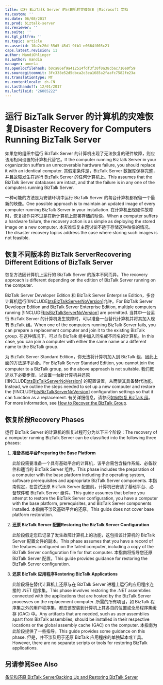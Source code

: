 ```yaml
---
title: 运行 BizTalk Server 的计算机的灾难恢复 |Microsoft 文档
ms.custom: ''
ms.date: 06/08/2017
ms.prod: biztalk-server
ms.reviewer: ''
ms.suite: ''
ms.tgt_pltfrm: ''
ms.topic: article
ms.assetid: 10a2c26d-55d5-45d1-9fb1-e0664f005c21
caps.latest.revision: 11
author: MandiOhlinger
ms.author: mandia
manager: anneta
ms.openlocfilehash: b0ca86ef9a412514fdf3f30f0a38cbac710e0f59
ms.sourcegitcommit: 3fc338e52d5dbca2c3ea1685a2faafc7582fe23a
ms.translationtype: MT
ms.contentlocale: zh-CN
ms.lasthandoff: 12/01/2017
ms.locfileid: "26005222"
---
```

# <a name="disaster-recovery-for-computers-running-biztalk-server"></a><span data-ttu-id="ebb5b-102">运行 BizTalk Server 的计算机的灾难恢复</span><span class="sxs-lookup"><span data-stu-id="ebb5b-102">Disaster Recovery for Computers Running BizTalk Server</span></span>
<span data-ttu-id="ebb5b-103">如果您的组织中运行 BizTalk Server 的计算机出现了无法恢复的硬件故障，则应该用相同设置的计算机代替它。</span><span class="sxs-lookup"><span data-stu-id="ebb5b-103">If the computer running BizTalk Server in your organization suffers an unrecoverable hardware failure, you should replace it with an identical computer.</span></span> <span data-ttu-id="ebb5b-104">其假定条件是，BizTalk Server 数据库保存完整，并且故障发生在运行 BizTalk Server 的任何计算机上。</span><span class="sxs-lookup"><span data-stu-id="ebb5b-104">This assumes that the BizTalk Server databases are intact, and that the failure is in any one of the computers running BizTalk Server.</span></span>  
  
 <span data-ttu-id="ebb5b-105">一种可能的方法是为安装环境中运行 BizTalk Server 的每台计算机都保留一个最新的映像。</span><span class="sxs-lookup"><span data-stu-id="ebb5b-105">One possible approach is to maintain an updated image of every computer running BizTalk Server in your installation.</span></span> <span data-ttu-id="ebb5b-106">在计算机出现硬件故障时，恢复操作只不过是在新计算机上部署存储的映像。</span><span class="sxs-lookup"><span data-stu-id="ebb5b-106">When a computer suffers a hardware failure, the recovery action is as simple as deploying the stored image on a new computer.</span></span> <span data-ttu-id="ebb5b-107">本灾难恢复主题讨论不适于存储这种映像的情况。</span><span class="sxs-lookup"><span data-stu-id="ebb5b-107">The disaster recovery topics address the case where storing such images is not feasible.</span></span>  
## <a name="recovering-different-editions-of-biztalk-server"></a><span data-ttu-id="ebb5b-108">恢复不同版本的 BizTalk Server</span><span class="sxs-lookup"><span data-stu-id="ebb5b-108">Recovering Different Editions of BizTalk Server</span></span>  
 <span data-ttu-id="ebb5b-109">恢复方法因计算机上运行的 BizTalk Server 的版本不同而异。</span><span class="sxs-lookup"><span data-stu-id="ebb5b-109">The recovery approach is different depending on the edition of BizTalk Server running on the computer.</span></span>  
  
 <span data-ttu-id="ebb5b-110">BizTalk Server Developer Edition 和 BizTalk Server Enterprise Edition，多台计算机运行[!INCLUDE[btsBizTalkServerNoVersion](../includes/btsbiztalkservernoversion-md.md)]允许。</span><span class="sxs-lookup"><span data-stu-id="ebb5b-110">For BizTalk Server Developer Edition and BizTalk Server Enterprise Edition, multiple computers running [!INCLUDE[btsBizTalkServerNoVersion](../includes/btsbiztalkservernoversion-md.md)] are permitted.</span></span> <span data-ttu-id="ebb5b-111">当其中一台运行 BizTalk Server 的计算机发生故障时，可以准备一台替代计算机并将其加入现有 BizTalk 组。</span><span class="sxs-lookup"><span data-stu-id="ebb5b-111">When one of the computers running BizTalk Server fails, you can prepare a replacement computer and join it to the existing BizTalk group.</span></span> <span data-ttu-id="ebb5b-112">在这种情况下，可以向 BizTalk 组中加入同名或不同名的计算机。</span><span class="sxs-lookup"><span data-stu-id="ebb5b-112">In this case, you can join a computer with either the same name or a different name to the BizTalk group.</span></span>  
  
 <span data-ttu-id="ebb5b-113">为 BizTalk Server Standard Edition，你无法将计算机加入到 BizTalk 组，因此上面的方法是不适合。</span><span class="sxs-lookup"><span data-stu-id="ebb5b-113">For BizTalk Server Standard Edition, you cannot join the computer to a BizTalk group, so the above approach is not suitable.</span></span> <span data-ttu-id="ebb5b-114">我们概述以下必要步骤，以设置一台新计算机并还原 [!INCLUDE[btsBizTalkServerNoVersion](../includes/btsbiztalkservernoversion-md.md)] 的配置设置，从而使其具备替代功能。</span><span class="sxs-lookup"><span data-stu-id="ebb5b-114">Instead, we outline the steps needed to set up a new computer and restore the [!INCLUDE[btsBizTalkServerNoVersion](../includes/btsbiztalkservernoversion-md.md)] configuration settings so that it can function as a replacement.</span></span> <span data-ttu-id="ebb5b-115">有关详细信息，请参阅[如何恢复 BizTalk 组](../core/how-to-recover-the-biztalk-group.md)。</span><span class="sxs-lookup"><span data-stu-id="ebb5b-115">For more information, see [How to Recover the BizTalk Group](../core/how-to-recover-the-biztalk-group.md).</span></span>  
  
## <a name="recovery-phases"></a><span data-ttu-id="ebb5b-116">恢复阶段</span><span class="sxs-lookup"><span data-stu-id="ebb5b-116">Recovery Phases</span></span>  
 <span data-ttu-id="ebb5b-117">运行 BizTalk Server 的计算机的恢复过程可分为以下三个阶段：</span><span class="sxs-lookup"><span data-stu-id="ebb5b-117">The recovery of a computer running BizTalk Server can be classified into the following three phases:</span></span>  
  
1.  <span data-ttu-id="ebb5b-118">**准备基础平台**</span><span class="sxs-lookup"><span data-stu-id="ebb5b-118">**Preparing the Base Platform**</span></span>  
  
     <span data-ttu-id="ebb5b-119">此阶段需要准备一个具有基础平台的计算机，该平台需包含操作系统、必备软件和适当的 BizTalk Server 组件。</span><span class="sxs-lookup"><span data-stu-id="ebb5b-119">This phase includes the preparation of a computer with the base platform including the operating system, software prerequisites and appropriate BizTalk Server components.</span></span> <span data-ttu-id="ebb5b-120">本指南假定，在尝试还原 BizTalk Server 配置前，计算机已安装了基础平台、必备软件和 BizTalk Server 组件。</span><span class="sxs-lookup"><span data-stu-id="ebb5b-120">This guide assumes that before you attempt to restore the BizTalk Server configuration, you have a computer with the base platform, prerequisites, and BizTalk Server components installed.</span></span> <span data-ttu-id="ebb5b-121">本指南不涉及基础平台的还原。</span><span class="sxs-lookup"><span data-stu-id="ebb5b-121">This guide does not cover base platform restoration.</span></span>  
  
2.  <span data-ttu-id="ebb5b-122">**还原 BizTalk Server 配置**</span><span class="sxs-lookup"><span data-stu-id="ebb5b-122">**Restoring the BizTalk Server Configuration**</span></span>  
  
     <span data-ttu-id="ebb5b-123">此阶段假定您已记录了发生故障计算机上的功能，这包括该计算机的 BizTalk Server 配置文件的副本。</span><span class="sxs-lookup"><span data-stu-id="ebb5b-123">This phase assumes that you have a record of the features configured on the failed computer, including a copy of the BizTalk Server configuration file for that computer.</span></span> <span data-ttu-id="ebb5b-124">本指南将指导您还原 BizTalk Server 配置。</span><span class="sxs-lookup"><span data-stu-id="ebb5b-124">This guide provides guidance for restoring the BizTalk Server configuration.</span></span>  
  
3.  <span data-ttu-id="ebb5b-125">**还原 BizTalk 应用程序**</span><span class="sxs-lookup"><span data-stu-id="ebb5b-125">**Restoring BizTalk Applications**</span></span>  
  
     <span data-ttu-id="ebb5b-126">此阶段将在替代计算机上还原与在 BizTalk Server 进程上运行的应用程序连接的 .NET 程序集。</span><span class="sxs-lookup"><span data-stu-id="ebb5b-126">This phase involves restoring the .NET assemblies connected with the applications that are hosted by the BizTalk Server processes on the replacement computer.</span></span> <span data-ttu-id="ebb5b-127">所需的所有项目，如 BizTalk 程序集之外的用户程序集，都应该安装到计算机上其各自的位置或全局程序集缓存 (GAC) 中。</span><span class="sxs-lookup"><span data-stu-id="ebb5b-127">Any artifacts that are needed, such as user assemblies apart from BizTalk assemblies, should be installed in their respective locations or the global assembly cache (GAC) on the computer.</span></span> <span data-ttu-id="ebb5b-128">本指南为此阶段提供了一些指导。</span><span class="sxs-lookup"><span data-stu-id="ebb5b-128">This guide provides some guidance on this phase.</span></span> <span data-ttu-id="ebb5b-129">但是，并不涉及用于还原 BizTalk 应用程序的单独脚本或工具。</span><span class="sxs-lookup"><span data-stu-id="ebb5b-129">However, there are no separate scripts or tools for restoring BizTalk applications.</span></span>  
  
## <a name="see-also"></a><span data-ttu-id="ebb5b-130">另请参阅</span><span class="sxs-lookup"><span data-stu-id="ebb5b-130">See Also</span></span>  
 [<span data-ttu-id="ebb5b-131">备份和还原 BizTalk Server</span><span class="sxs-lookup"><span data-stu-id="ebb5b-131">Backing Up and Restoring BizTalk Server</span></span>](../core/backing-up-and-restoring-biztalk-server.md)